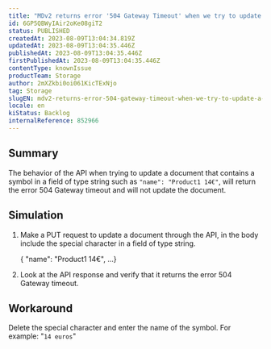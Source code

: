 ```yaml
---
title: "MDv2 returns error '504 Gateway Timeout' when we try to update a document passing a symbol or special character."
id: 6GP5QBWyIAir2oKe08giT2
status: PUBLISHED
createdAt: 2023-08-09T13:04:34.819Z
updatedAt: 2023-08-09T13:04:35.446Z
publishedAt: 2023-08-09T13:04:35.446Z
firstPublishedAt: 2023-08-09T13:04:35.446Z
contentType: knownIssue
productTeam: Storage
author: 2mXZkbi0oi061KicTExNjo
tag: Storage
slugEN: mdv2-returns-error-504-gateway-timeout-when-we-try-to-update-a-document-passing-a-symbol-or-special-character
locale: en
kiStatus: Backlog
internalReference: 852966
---
```


## Summary


The behavior of the API when trying to update a document that contains a symbol in a field of type string such as `"name": "Product1 14€"`, will return the error 504 Gateway timeout and will not update the document.


##

## Simulation



1. Make a PUT request to update a document through the API, in the body include the special character in a field of type string.

    { "name": "Product1 14€", ...}

2.  Look at the API response and verify that it returns the error 504 Gateway timeout.


##

## Workaround


Delete the special character and enter the name of the symbol. For example: "`14 euros`"


